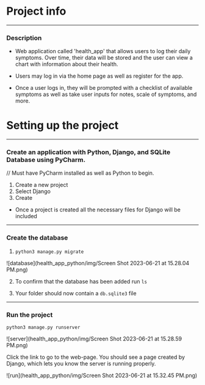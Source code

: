 # Project info

---
### Description
- Web application called 'health_app' that allows users to log
their daily symptoms. Over time, their data will be stored and
the user can view a chart with information about their health.

- Users may log in via the home page as well as register for the app.

- Once a user logs in, they will be prompted with a checklist of available symptoms
as well as take user inputs for notes, scale of
symptoms, and more. 

# Setting up the project

---

### Create an application with Python, Django, and SQLite Database using PyCharm.

// Must have PyCharm installed as well as Python to begin.

1. Create a new project
2. Select Django
3. Create

- Once a project is created all the necessary files 
for Django will be included

---

### Create the database

1. ```python3 manage.py migrate```

![database](health_app_python/img/Screen Shot 2023-06-21 at 15.28.04 PM.png)

2. To confirm that the database has been added run ```ls```

3. Your folder should now contain a `db.sqlite3` file

---

### Run the project

`python3 manage.py runserver`

![server](health_app_python/img/Screen Shot 2023-06-21 at 15.28.59 PM.png)


Click the link to go to the web-page.
You should see a page created by Django, which lets you know
the server is running properly.

![run](health_app_python/img/Screen Shot 2023-06-21 at 15.32.45 PM.png)